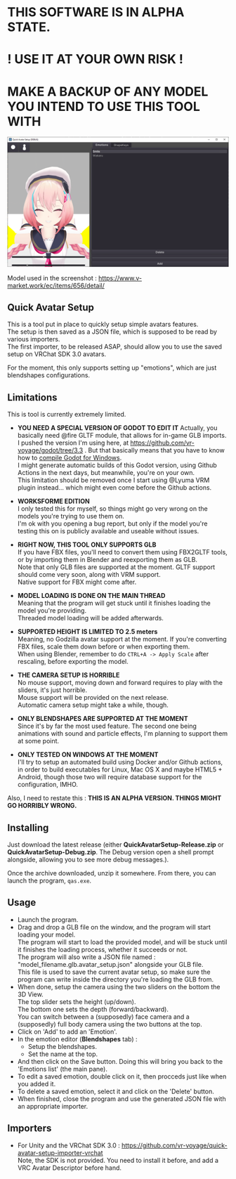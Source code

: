 # THIS SOFTWARE IS IN ALPHA STATE.  
# ! USE IT AT YOUR OWN RISK !  
# MAKE A BACKUP OF ANY MODEL YOU INTEND TO USE THIS TOOL WITH

![Vket Chan N°1](https://raw.githubusercontent.com/vr-voyage/quick-avatar-setup/main/Screenshot.png)

Model used in the screenshot : https://www.v-market.work/ec/items/656/detail/

Quick Avatar Setup
-------------------------

This is a tool put in place to quickly setup simple avatars features.  
The setup is then saved as a JSON file, which is supposed to be read by various
importers.  
The first importer, to be released ASAP, should allow you to use the saved setup
on VRChat SDK 3.0 avatars.

For the moment, this only supports setting up "emotions", which are just
blendshapes configurations.

Limitations
---------------

This is tool is currently extremely limited.

* **YOU NEED A SPECIAL VERSION OF GODOT TO EDIT IT**
Actually, you basically need @fire GLTF module, that allows for in-game GLB
imports. I pushed the version I'm using here, at
https://github.com/vr-voyage/godot/tree/3.3 . But that basically means
that you have to know how to [compile Godot for Windows](https://docs.godotengine.org/en/latest/development/compiling/compiling_for_windows.html).  
I might generate automatic builds of this Godot version, using Github Actions
in the next days, but meanwhile, you're on your own.  
This limitation should be removed once I start using @Lyuma VRM plugin
instead... which might even come before the Github actions.

* **WORKSFORME EDITION**  
I only tested this for myself, so things might go very wrong on the models
you're trying to use them on.  
I'm ok with you opening a bug report, but only if the model you're testing
this on is publicly available and useable without issues.

* **RIGHT NOW, THIS TOOL ONLY SUPPORTS GLB**  
If you have FBX files, you'll need to convert them using FBX2GLTF tools, or by
importing them in Blender and reexporting them as GLB.  
Note that only GLB files are supported at the moment. GLTF support should
come very soon, along with VRM support.  
Native support for FBX might come after.

* **MODEL LOADING IS DONE ON THE MAIN THREAD**  
Meaning that the program will get stuck until it finishes loading the model
you're providing.  
Threaded model loading will be added afterwards.

* **SUPPORTED HEIGHT IS LIMITED TO 2.5 meters**  
Meaning, no Godzilla avatar support at the moment. If you're converting FBX
files, scale them down before or when exporting them.  
When using Blender, remember to do `CTRL+A -> Apply Scale` after rescaling,
before exporting the model.

* **THE CAMERA SETUP IS HORRIBLE**  
No mouse support, moving down and forward requires to play with the sliders,
it's just horrible.  
Mouse support will be provided on the next release.  
Automatic camera setup might take a while, though.

* **ONLY BLENDSHAPES ARE SUPPORTED AT THE MOMENT**  
Since it's by far the most used feature. The second one being animations with
sound and particle effects, I'm planning to support them at some point.

* **ONLY TESTED ON WINDOWS AT THE MOMENT**  
I'll try to setup an automated build using Docker and/or Github actions, in order
to build executables for Linux, Mac OS X and maybe HTML5 + Android, though
those two will require database support for the configuration, IMHO.

Also, I need to restate this :
**THIS IS AN ALPHA VERSION. THINGS MIGHT GO HORRIBLY WRONG.**

Installing
------------

Just download the latest release (either **QuickAvatarSetup-Release.zip**
or **QuickAvatarSetup-Debug.zip**. The Debug version open a shell prompt
alongside, allowing you to see more debug messages.).

Once the archive downloaded, unzip it somewhere. From there, you can
launch the program, `qas.exe`.

Usage
--------

* Launch the program.
* Drag and drop a GLB file on the window, and the program will start loading
  your model.  
  The program will start to load the provided model, and will be stuck until
  it finishes the loading process, whether it succeeds or not.  
  The program will also write a JSON file named : 
  "model_filename.glb.avatar_setup.json" alongside your GLB file.  
  This file is used to save the current avatar setup, so make sure the program can
  write inside the directory you're loading the GLB from.
* When done, setup the camera using the two sliders on the bottom the 3D View.  
The top slider sets the height (up/down).  
The bottom one sets the depth (forward/backward).  
You can switch between a (supposedly) face camera and a (supposedly) full body
camera using the two buttons at the top.
* Click on 'Add' to add an 'Emotion'.
* In the emotion editor (**Blendshapes** tab) :
  * Setup the blendshapes.
  * Set the name at the top.
 * And then click on the Save button. Doing this will bring you back to the
 'Emotions list' (the main pane).
* To edit a saved emotion, double click on it, then procceds just like when you
added it.
* To delete a saved emotion, select it and click on the 'Delete' button.
* When finished, close the program and use the generated JSON file with an
appropriate importer.

Importers
-------------

* For Unity and the VRChat SDK 3.0 : https://github.com/vr-voyage/quick-avatar-setup-importer-vrchat  
  Note, the SDK is not provided. You need to install it before, and add a
   VRC Avatar Descriptor before hand.
